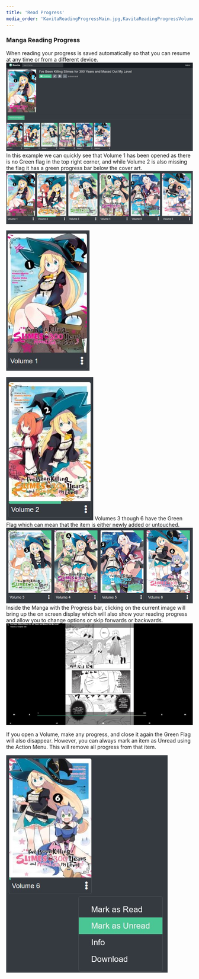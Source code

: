 ```yaml
---
title: 'Read Progress'
media_order: 'KavitaReadingProgressMain.jpg,KavitaReadingProgressVolumes.jpg,KavitaReadingProgressRead.jpg,KavitaReadingProgressNewUntouched.jpg,KavitaReadingProgessCurrent.jpg,KavitaReadingProgressManga.jpg,KavitaReadingProgressMangaMarkUnread.jpg'
---
```


### Manga Reading Progress

When reading your progress is saved automatically so that you can resume at any time or from a different device.
![KavitaReadingProgressMain](KavitaReadingProgressMain.jpg "KavitaReadingProgressMain")
In this example we can quickly see that Volume 1 has been opened as there is no Green flag in the top right corner, and while Volume 2 is also missing the flag it has a green progress bar below the cover art.
![KavitaReadingProgressVolumes](KavitaReadingProgressVolumes.jpg "KavitaReadingProgressVolumes")

![KavitaReadingProgressRead](KavitaReadingProgressRead.jpg "KavitaReadingProgressRead")

![KavitaReadingProgessCurrent](KavitaReadingProgessCurrent.jpg "KavitaReadingProgessCurrent")
Volumes 3 though 6 have the Green Flag which can mean that the item is either newly added or untouched. 
![KavitaReadingProgressNewUntouched](KavitaReadingProgressNewUntouched.jpg "KavitaReadingProgressNewUntouched")
Inside the Manga with the Progress bar, clicking on the current image will bring up the on screen display which will also show your reading progress and allow you to change options or skip forwards or backwards.
![KavitaReadingProgressManga](KavitaReadingProgressManga.jpg "KavitaReadingProgressManga")

If you open a Volume, make any progress, and close it again the Green Flag will also disappear. However, you can always mark an item as Unread using the Action Menu. This will remove all progress from that item.

![KavitaReadingProgressMangaMarkUnread](KavitaReadingProgressMangaMarkUnread.jpg "KavitaReadingProgressMangaMarkUnread")